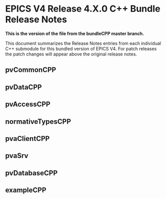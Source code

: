 # EPICS V4 Release 4.X.0 C++ Bundle Release Notes

__This is the version of the file from the bundleCPP master branch.__

This document summarizes the Release Notes entries from each individual C++
submodule for this bundled version of EPICS V4. For patch releases the patch changes will appear above the original release notes.


## pvCommonCPP


## pvDataCPP


## pvAccessCPP


## normativeTypesCPP


## pvaClientCPP


## pvaSrv


## pvDatabaseCPP


## exampleCPP

